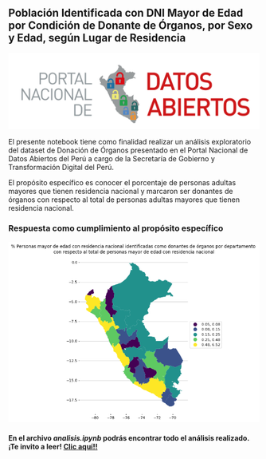## Población Identificada con DNI Mayor de Edad por Condición de Donante de Órganos, por Sexo y Edad, según Lugar de Residencia
<div>
<p style="text-align:center">
<img src="./src/logo DatosAbiertos.jpg">
</p>
</div>

El presente notebook tiene como finalidad realizar un análisis exploratorio del dataset de Donación de Órganos presentado en el Portal Nacional de Datos Abiertos del Perú a cargo de la Secretaría de Gobierno y Transformación Digital del Perú.

El propósito específico es conocer el porcentaje de personas adultas mayores que tienen residencia nacional
y marcaron ser donantes de órganos con respecto al total de personas adultas mayores que tienen residencia nacional.

### **Respuesta como cumplimiento al propósito específico**

<div>
<p style="text-align:center">
<img src="./src/img/output.png">
</p>
</div>

#### En el archivo ***analisis.ipynb*** podrás encontrar todo el análisis realizado. ¡Te invito a leer! [Clic aquí!!](https://github.com/SebastianUrdaneguiBisalaya/Analisis-Donantes-RENIEC/blob/main/analisis.ipynb)